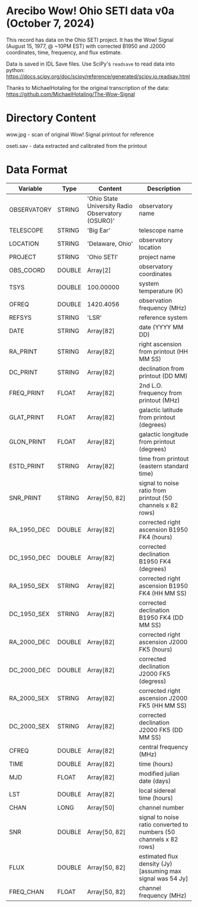 # Arecibo Wow! Ohio SETI data v0a (October 7, 2024)

This record has data on the Ohio SETI project. It has the Wow! Signal (August 15, 1977, @ ~10PM EST) with corrected B1950 and J2000 coordinates, time, frequency, and flux estimate.

Data is saved in IDL Save files. Use SciPy's `readsave` to read data into python:
https://docs.scipy.org/doc/scipy/reference/generated/scipy.io.readsav.html
   
Thanks to MichaelHotaling for the original transcription of the data:
https://github.com/MichaelHotaling/The-Wow-Signal

# Directory Content

wow.jpg - scan of original Wow! Signal printout for reference

oseti.sav - data extracted and calibrated from the printout

# Data Format

| Variable | Type | Content | Description |
| -------- | ---- | ------- | ----------- |
| OBSERVATORY | STRING | 'Ohio State University Radio Observatory (OSURO)' | observatory name |
| TELESCOPE   | STRING | 'Big Ear' | telescope name |
| LOCATION    | STRING | 'Delaware, Ohio' | observatory location |
| PROJECT     | STRING | 'Ohio SETI'   | project name |
| OBS_COORD   | DOUBLE | Array[2]      | observatory coordinates |
| TSYS        | DOUBLE | 100.00000     | system temperature (K) |
| OFREQ       | DOUBLE | 1420.4056     | observation frequency (MHz) |
| REFSYS      | STRING | 'LSR'         | reference system |
| DATE        | STRING | Array[82]     | date (YYYY MM DD) |
| RA_PRINT    | STRING | Array[82]     | right ascension from printout (HH MM SS) |
| DC_PRINT    | STRING | Array[82]     | declination from printout (DD MM) |
| FREQ_PRINT  | FLOAT  | Array[82]     | 2nd L.O. frequency from printout (MHz) |
| GLAT_PRINT  | FLOAT  | Array[82]     | galactic latitude from printout (degrees) |
| GLON_PRINT  | FLOAT  | Array[82]     | galactic longitude from printout (degrees) |
| ESTD_PRINT  | STRING | Array[82]     | time from printout (eastern standard time) |
| SNR_PRINT   | STRING | Array[50, 82] | signal to noise ratio from printout (50 channels x 82 rows) |
| RA_1950_DEC | DOUBLE | Array[82]     | corrected right ascension B1950 FK4 (hours) |
| DC_1950_DEC | DOUBLE | Array[82]     | corrected declination B1950 FK4 (degrees) |
| RA_1950_SEX | STRING | Array[82]     |corrected right ascension B1950 FK4 (HH MM SS) |
| DC_1950_SEX | STRING | Array[82]     |corrected declination B1950 FK4 (DD MM SS) |
| RA_2000_DEC | DOUBLE | Array[82]     |corrected right ascension J2000 FK5 (hours) |
| DC_2000_DEC | DOUBLE | Array[82]     | corrected declination J2000 FK5 (degress) |
| RA_2000_SEX | STRING | Array[82]     | corrected right ascension J2000 FK5 (HH MM SS) |
| DC_2000_SEX | STRING | Array[82]     | corrected declination J2000 FK5 (DD MM SS) |
| CFREQ       | DOUBLE | Array[82]     | central frequency (MHz) |         
| TIME        | DOUBLE | Array[82]     | time (hours) |
| MJD         | FLOAT  | Array[82]     | modified julian date (days) |
| LST         | DOUBLE | Array[82]     | local sidereal time (hours) |
| CHAN        | LONG   | Array[50]     | channel number |
| SNR         | DOUBLE | Array[50, 82] | signal to noise ratio converted to numbers (50 channels x 82 rows) |
| FLUX        | DOUBLE | Array[50, 82] | estimated flux density (Jy) [assuming max signal was 54 Jy] |
| FREQ_CHAN   | FLOAT  | Array[50, 82] | channel frequency (MHz) |
